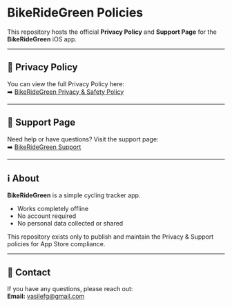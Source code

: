 # BikeRideGreen Policies

This repository hosts the official **Privacy Policy** and **Support Page** for the **BikeRideGreen** iOS app.

---

## 📄 Privacy Policy
You can view the full Privacy Policy here:  
➡️ [BikeRideGreen Privacy & Safety Policy](https://bikeridegreen.github.io/bikeridegreen-privacy/BikeRideGreen_PrivacySafety.html)

---

## 💬 Support Page
Need help or have questions? Visit the support page:  
➡️ [BikeRideGreen Support](https://bikeridegreen.github.io/bikeridegreen-privacy/Support.html)

---

## ℹ️ About
**BikeRideGreen** is a simple cycling tracker app.  
- Works completely offline  
- No account required  
- No personal data collected or shared  

This repository exists only to publish and maintain the Privacy & Support policies for App Store compliance.

---

## 📧 Contact
If you have any questions, please reach out:  
**Email:** [vasilefg@gmail.com](mailto:vasilefg@gmail.com)
